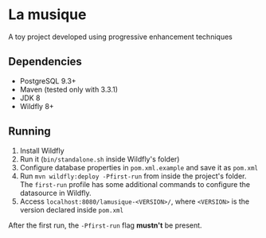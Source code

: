 # La musique

A toy project developed using progressive enhancement techniques

## Dependencies

- PostgreSQL 9.3+
- Maven (tested only with 3.3.1)
- JDK 8
- Wildfly 8+

## Running

1. Install Wildfly
2. Run it (`bin/standalone.sh` inside Wildfly's folder)
3. Configure database properties in `pom.xml.example` and save it as `pom.xml`
4. Run `mvn wildfly:deploy -Pfirst-run` from inside the project's folder. The `first-run` profile has some additional commands to configure the datasource in Wildfly.
5. Access `localhost:8080/lamusique-<VERSION>/`, where `<VERSION>` is the version declared inside `pom.xml`

After the first run, the `-Pfirst-run` flag **mustn't** be present.
